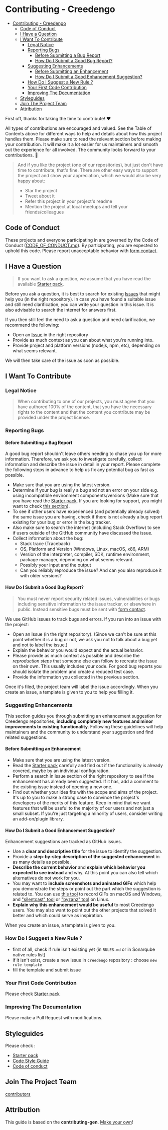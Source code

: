 # Contributing - Creedengo

- [Contributing - Creedengo](#contributing---creedengo)
  - [Code of Conduct](#code-of-conduct)
  - [I Have a Question](#i-have-a-question)
  - [I Want To Contribute](#i-want-to-contribute)
    - [Legal Notice](#legal-notice)
    - [Reporting Bugs](#reporting-bugs)
      - [Before Submitting a Bug Report](#before-submitting-a-bug-report)
      - [How Do I Submit a Good Bug Report?](#how-do-i-submit-a-good-bug-report)
    - [Suggesting Enhancements](#suggesting-enhancements)
      - [Before Submitting an Enhancement](#before-submitting-an-enhancement)
      - [How Do I Submit a Good Enhancement Suggestion?](#how-do-i-submit-a-good-enhancement-suggestion)
    - [How Do I Suggest a New Rule ?](#how-do-i-suggest-a-new-rule-)
    - [Your First Code Contribution](#your-first-code-contribution)
    - [Improving The Documentation](#improving-the-documentation)
  - [Styleguides](#styleguides)
  - [Join The Project Team](#join-the-project-team)
  - [Attribution](#attribution)

First off, thanks for taking the time to contribute! ❤️

All types of contributions are encouraged and valued. See the Table of Contents above for different ways to help and details about how this project handles them. Please make sure to read the relevant section before making your contribution. It will make it a lot easier for us maintainers and smooth out the experience for all involved. The community looks forward to your contributions. 🎉

> And if you like the project (one of our repositories), but just don't have time to contribute, that's fine. There are other easy ways to support the project and show your appreciation, which we would also be very happy about:
>
> - Star the project
> - Tweet about it
> - Refer this project in your project's readme
> - Mention the project at local meetups and tell your friends/colleagues

## Code of Conduct

These projects and everyone participating in are governed by the
Code of Conduct ([CODE_OF_CONDUCT.md](https://github.com/green-code-initiative/creedengo-common/blob/main/doc/CODE_OF_CONDUCT.md)).
By participating, you are expected to uphold this code. Please report unacceptable behavior
with [form contact](https://green-code-initiative.org).

## I Have a Question

> If you want to ask a question, we assume that you have read the available [Starter pack](https://github.com/green-code-initiative/creedengo-common/blob/main/doc/starter-pack.md).

Before you ask a question, it is best to search for existing [Issues](/issues) that might help you (in the right repository). In case you have found a suitable issue and still need clarification, you can write your question in this issue. It is also advisable to search the internet for answers first.

If you then still feel the need to ask a question and need clarification, we recommend the following:

- Open an [Issue](/issues/new) in the right repository
- Provide as much context as you can about what you're running into.
- Provide project and platform versions (nodejs, npm, etc), depending on what seems relevant.

We will then take care of the issue as soon as possible.

## I Want To Contribute

### Legal Notice

> When contributing to one of our projects, you must agree that you have authored 100% of the content, that you have the necessary rights to the content and that the content you contribute may be provided under the project license.

### Reporting Bugs

#### Before Submitting a Bug Report

A good bug report shouldn't leave others needing to chase you up for more information. Therefore, we ask you to investigate carefully, collect information and describe the issue in detail in your report. Please complete the following steps in advance to help us fix any potential bug as fast as possible.

- Make sure that you are using the latest version.
- Determine if your bug is really a bug and not an error on your side e.g. using incompatible environment components/versions (Make sure that you have read the [Starter pack](https://github.com/green-code-initiative/creedengo-common/blob/main/doc/starter-pack.md). If you are looking for support, you might want to check [this section](#i-have-a-question)).
- To see if other users have experienced (and potentially already solved) the same issue you are having, check if there is not already a bug report existing for your bug or error in the bug tracker.
- Also make sure to search the internet (including Stack Overflow) to see if users outside of the GitHub community have discussed the issue.
- Collect information about the bug:
  - Stack trace (Traceback)
  - OS, Platform and Version (Windows, Linux, macOS, x86, ARM)
  - Version of the interpreter, compiler, SDK, runtime environment, package manager, depending on what seems relevant.
  - Possibly your input and the output
  - Can you reliably reproduce the issue? And can you also reproduce it with older versions?

#### How Do I Submit a Good Bug Report?

> You must never report security related issues, vulnerabilities or bugs including sensitive information to the issue tracker, or elsewhere in public. Instead sensitive bugs must be sent with [form contact](https://green-code-initiative.org).

We use GitHub issues to track bugs and errors. If you run into an issue with the project:

- Open an Issue (in the right repository). (Since we can't be sure at this point whether it is a bug or not, we ask you not to talk about a bug yet and not to label the issue.)
- Explain the behavior you would expect and the actual behavior.
- Please provide as much context as possible and describe the *reproduction steps* that someone else can follow to recreate the issue on their own. This usually includes your code. For good bug reports you should isolate the problem and create a reduced test case.
- Provide the information you collected in the previous section.

Once it's filed, the project team will label the issue accordingly.
When you create an issue, a template is given to you to help you filling it.

### Suggesting Enhancements

This section guides you through submitting an enhancement suggestion for Creedengo repositories, **including completely new features and minor improvements to existing functionality**. Following these guidelines will help maintainers and the community to understand your suggestion and find related suggestions.

#### Before Submitting an Enhancement

- Make sure that you are using the latest version.
- Read the [Starter pack](https://github.com/green-code-initiative/creedengo-common/blob/main/doc/starter-pack.md) carefully and find out if the functionality is already covered, maybe by an individual configuration.
- Perform a search in Issue section of the right repository to see if the enhancement has already been suggested. If it has, add a comment to the existing issue instead of opening a new one.
- Find out whether your idea fits with the scope and aims of the project. It's up to you to make a strong case to convince the project's developers of the merits of this feature. Keep in mind that we want features that will be useful to the majority of our users and not just a small subset. If you're just targeting a minority of users, consider writing an add-on/plugin library.

#### How Do I Submit a Good Enhancement Suggestion?

Enhancement suggestions are tracked as GitHub issues.

- Use a **clear and descriptive title** for the issue to identify the suggestion.
- Provide a **step-by-step description of the suggested enhancement** in as many details as possible.
- **Describe the current behavior** and **explain which behavior you expected to see instead** and why. At this point you can also tell which alternatives do not work for you.
- You may want to **include screenshots and animated GIFs** which help you demonstrate the steps or point out the part which the suggestion is related to. You can use [this tool](https://www.cockos.com/licecap/) to record GIFs on macOS and Windows, and ["silentcast" tool](https://github.com/colinkeenan/silentcast) or ["byzanz" tool](https://github.com/GNOME/byzanz) on Linux.
- **Explain why this enhancement would be useful** to most Creedengo users. You may also want to point out the other projects that solved it better and which could serve as inspiration.

When you create an issue, a template is given to you.

### How Do I Suggest a New Rule ?

- first of all, check if rule isn't existing yet (in `RULES.md` or in Sonarqube native rules list)
- if it isn't exist, create a new issue in `creedengo` repository : choose `new rule template`
- fill the template and submit issue

### Your First Code Contribution

Please check [Starter pack](https://github.com/green-code-initiative/creedengo-common/blob/main/doc/starter-pack.md)

### Improving The Documentation

Please make a Pull Request with modifications.

## Styleguides

Please check :

- [Starter pack](https://github.com/green-code-initiative/creedengo-common/blob/main/doc/starter-pack.md)
- [Code Style Guide](https://github.com/green-code-initiative/creedengo-common/blob/main/doc/CODE_STYLE.md)
- [Code of conduct](https://github.com/green-code-initiative/creedengo-common/blob/main/doc/CODE_OF_CONDUCT.md)

## Join The Project Team

[contributors](https://github.com/green-code-initiative/creedengo-rules-specifications#-main-contributors)

## Attribution

This guide is based on the **contributing-gen**. [Make your own](https://github.com/bttger/contributing-gen)!

